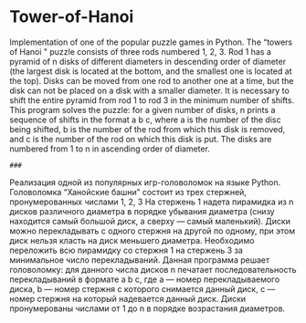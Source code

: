 # Tower-of-Hanoi
Implementation of one of the popular puzzle games in Python.
The “towers of Hanoi " puzzle consists of three rods numbered 1, 2, 3. 
Rod 1 has a pyramid of n disks of different diameters in descending order of diameter (the largest disk is located at the bottom, and the smallest one is located at the top).
Disks can be moved from one rod to another one at a time, but the disk can not be placed on a disk with a smaller diameter.
It is necessary to shift the entire pyramid from rod 1 to rod 3 in the minimum number of shifts.
This program solves the puzzle: for a given number of disks, n prints a sequence of shifts in the format a b c, where a is the number of the disc being shifted, b is the number of the rod from which this disk is removed, and c is the number of the rod on which this disk is put.
The disks are numbered from 1 to n in ascending order of diameter.
	
	###
	
Реализация одной из популярных игр-головоломок на языке Python.
Головоломка “Ханойские башни” состоит из трех стержней, пронумерованных числами 1, 2, 3
На стержень 1 надета пирамидка из n дисков различного диаметра в порядке убывания диаметра (снизу находится самый большой диск, а сверху — самый маленький).
Диски можно перекладывать с одного стержня на другой по одному, при этом диск нельзя класть на диск меньшего диаметра.
Необходимо переложить всю пирамидку со стержня 1 на стержень 3 за минимальное число перекладываний.	
Данная программа решает головоломку: для данного числа дисков n печатает последовательность перекладываний в формате a b c, где a — номер перекладываемого диска, b — номер стержня с которого снимается данный диск, c — номер стержня на который надевается данный диск.
Диски пронумерованы числами от 1 до n в порядке возрастания диаметров.
 	